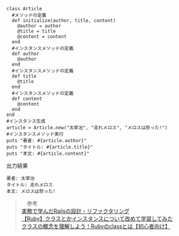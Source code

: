 ```
class Article
  #メソッドの定義
  def initialize(author, title, content)
    @author = author
    @title = title
    @content = content
  end
  #インスタンスメソッドの定義
  def author
    @author
  end
  #インスタンスメソッドの定義
  def title
    @title
  end
  #インスタンスメソッドの定義
  def content
    @content
  end
end
#インスタンス生成
article = Article.new("太宰治", "走れメロス", "メロスは怒った!")
#インスタンスメソッド実行
puts "著者: #{article.author}"
puts "タイトル: #{article.title}"
puts "本文: #{article.content}"
```
出力結果
```
著者: 太宰治
タイトル: 走れメロス
本文: メロスは怒った!
```

>　参考  
[実務で学んだRailsの設計・リファクタリング](https://qiita.com/wawoon/items/08ee0e4230893a770cce)  
[【Ruby】クラスとかインスタンスについて改めて学習してみた](https://qiita.com/ksk_diffeasy/items/734b4961e9e6c7480d33)  
[クラスの概念を理解しよう！Rubyのclassとは【初心者向け】](https://techacademy.jp/magazine/9720)
